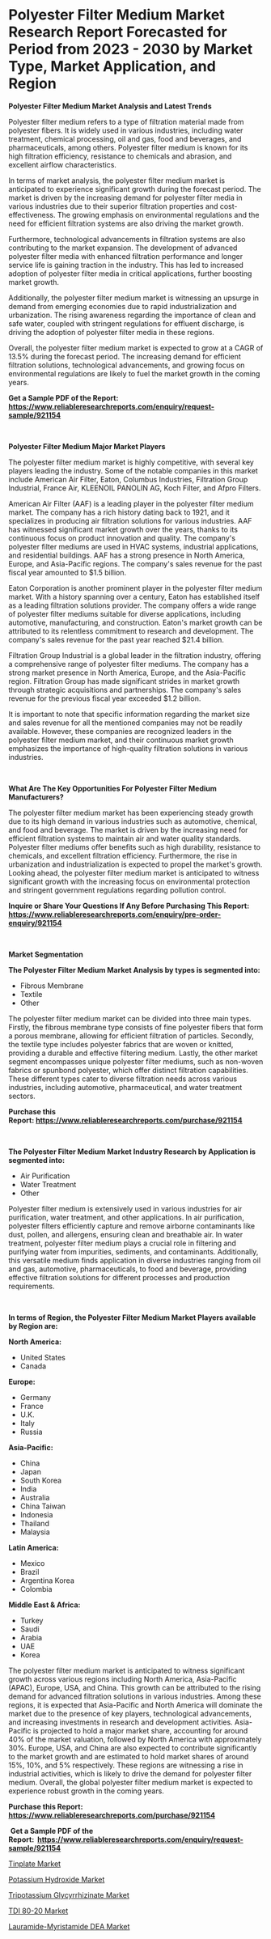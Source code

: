 <p><h1>Polyester Filter Medium Market Research Report Forecasted for Period from 2023 -  2030 by Market Type, Market Application, and Region</h1></p><p><strong>Polyester Filter Medium Market Analysis and Latest Trends</strong></p>
<p><p>Polyester filter medium refers to a type of filtration material made from polyester fibers. It is widely used in various industries, including water treatment, chemical processing, oil and gas, food and beverages, and pharmaceuticals, among others. Polyester filter medium is known for its high filtration efficiency, resistance to chemicals and abrasion, and excellent airflow characteristics.</p><p>In terms of market analysis, the polyester filter medium market is anticipated to experience significant growth during the forecast period. The market is driven by the increasing demand for polyester filter media in various industries due to their superior filtration properties and cost-effectiveness. The growing emphasis on environmental regulations and the need for efficient filtration systems are also driving the market growth.</p><p>Furthermore, technological advancements in filtration systems are also contributing to the market expansion. The development of advanced polyester filter media with enhanced filtration performance and longer service life is gaining traction in the industry. This has led to increased adoption of polyester filter media in critical applications, further boosting market growth.</p><p>Additionally, the polyester filter medium market is witnessing an upsurge in demand from emerging economies due to rapid industrialization and urbanization. The rising awareness regarding the importance of clean and safe water, coupled with stringent regulations for effluent discharge, is driving the adoption of polyester filter media in these regions.</p><p>Overall, the polyester filter medium market is expected to grow at a CAGR of 13.5% during the forecast period. The increasing demand for efficient filtration solutions, technological advancements, and growing focus on environmental regulations are likely to fuel the market growth in the coming years.</p></p>
<p><strong>Get a Sample PDF of the Report:&nbsp; <a href="https://www.reliableresearchreports.com/enquiry/request-sample/921154">https://www.reliableresearchreports.com/enquiry/request-sample/921154</a></strong></p>
<p>&nbsp;</p>
<p><strong>Polyester Filter Medium Major Market Players</strong></p>
<p><p>The polyester filter medium market is highly competitive, with several key players leading the industry. Some of the notable companies in this market include American Air Filter, Eaton, Columbus Industries, Filtration Group Industrial, France Air, KLEENOIL PANOLIN AG, Koch Filter, and Afpro Filters.</p><p>American Air Filter (AAF) is a leading player in the polyester filter medium market. The company has a rich history dating back to 1921, and it specializes in producing air filtration solutions for various industries. AAF has witnessed significant market growth over the years, thanks to its continuous focus on product innovation and quality. The company's polyester filter mediums are used in HVAC systems, industrial applications, and residential buildings. AAF has a strong presence in North America, Europe, and Asia-Pacific regions. The company's sales revenue for the past fiscal year amounted to $1.5 billion.</p><p>Eaton Corporation is another prominent player in the polyester filter medium market. With a history spanning over a century, Eaton has established itself as a leading filtration solutions provider. The company offers a wide range of polyester filter mediums suitable for diverse applications, including automotive, manufacturing, and construction. Eaton's market growth can be attributed to its relentless commitment to research and development. The company's sales revenue for the past year reached $21.4 billion.</p><p>Filtration Group Industrial is a global leader in the filtration industry, offering a comprehensive range of polyester filter mediums. The company has a strong market presence in North America, Europe, and the Asia-Pacific region. Filtration Group has made significant strides in market growth through strategic acquisitions and partnerships. The company's sales revenue for the previous fiscal year exceeded $1.2 billion.</p><p>It is important to note that specific information regarding the market size and sales revenue for all the mentioned companies may not be readily available. However, these companies are recognized leaders in the polyester filter medium market, and their continuous market growth emphasizes the importance of high-quality filtration solutions in various industries.</p></p>
<p>&nbsp;</p>
<p><strong>What Are The Key Opportunities For Polyester Filter Medium Manufacturers?</strong></p>
<p><p>The polyester filter medium market has been experiencing steady growth due to its high demand in various industries such as automotive, chemical, and food and beverage. The market is driven by the increasing need for efficient filtration systems to maintain air and water quality standards. Polyester filter mediums offer benefits such as high durability, resistance to chemicals, and excellent filtration efficiency. Furthermore, the rise in urbanization and industrialization is expected to propel the market's growth. Looking ahead, the polyester filter medium market is anticipated to witness significant growth with the increasing focus on environmental protection and stringent government regulations regarding pollution control.</p></p>
<p><strong>Inquire or Share Your Questions If Any Before Purchasing This Report: <a href="https://www.reliableresearchreports.com/enquiry/pre-order-enquiry/921154">https://www.reliableresearchreports.com/enquiry/pre-order-enquiry/921154</a></strong></p>
<p>&nbsp;</p>
<p><strong>Market Segmentation</strong></p>
<p><strong>The Polyester Filter Medium Market Analysis by types is segmented into:</strong></p>
<p><ul><li>Fibrous Membrane</li><li>Textile</li><li>Other</li></ul></p>
<p><p>The polyester filter medium market can be divided into three main types. Firstly, the fibrous membrane type consists of fine polyester fibers that form a porous membrane, allowing for efficient filtration of particles. Secondly, the textile type includes polyester fabrics that are woven or knitted, providing a durable and effective filtering medium. Lastly, the other market segment encompasses unique polyester filter mediums, such as non-woven fabrics or spunbond polyester, which offer distinct filtration capabilities. These different types cater to diverse filtration needs across various industries, including automotive, pharmaceutical, and water treatment sectors.</p></p>
<p><strong>Purchase this Report:&nbsp;<a href="https://www.reliableresearchreports.com/purchase/921154">https://www.reliableresearchreports.com/purchase/921154</a></strong></p>
<p>&nbsp;</p>
<p><strong>The Polyester Filter Medium Market Industry Research by Application is segmented into:</strong></p>
<p><ul><li>Air Purification</li><li>Water Treatment</li><li>Other</li></ul></p>
<p><p>Polyester filter medium is extensively used in various industries for air purification, water treatment, and other applications. In air purification, polyester filters efficiently capture and remove airborne contaminants like dust, pollen, and allergens, ensuring clean and breathable air. In water treatment, polyester filter medium plays a crucial role in filtering and purifying water from impurities, sediments, and contaminants. Additionally, this versatile medium finds application in diverse industries ranging from oil and gas, automotive, pharmaceuticals, to food and beverage, providing effective filtration solutions for different processes and production requirements.</p></p>
<p>&nbsp;</p>
<p><strong>In terms of Region, the Polyester Filter Medium Market Players available by Region are:</strong></p>
<p>
    <p> <strong> North America: </strong>
        <ul>
            <li>United States</li>
            <li>Canada</li>
        </ul>
        </p> 
    <p> <strong> Europe: </strong>
        <ul>
            <li>Germany</li>
            <li>France</li>
            <li>U.K.</li>
            <li>Italy</li>
            <li>Russia</li>
        </ul>
        </p> 
    <p> <strong> Asia-Pacific: </strong>
        <ul>
            <li>China</li>
            <li>Japan</li>
            <li>South Korea</li>
            <li>India</li>
            <li>Australia</li>
            <li>China Taiwan</li>
            <li>Indonesia</li>
            <li>Thailand</li>
            <li>Malaysia</li>
        </ul>
        </p> 
    <p> <strong> Latin America: </strong>
        <ul>
            <li>Mexico</li>
            <li>Brazil</li>
            <li>Argentina Korea</li>
            <li>Colombia</li>
        </ul>
        </p> 
    <p> <strong> Middle East & Africa: </strong>
        <ul>
            <li>Turkey</li>
            <li>Saudi</li>
            <li>Arabia</li>
            <li>UAE</li>
            <li>Korea</li>
        </ul>
    </p>
    </p>
<p><p>The polyester filter medium market is anticipated to witness significant growth across various regions including North America, Asia-Pacific (APAC), Europe, USA, and China. This growth can be attributed to the rising demand for advanced filtration solutions in various industries. Among these regions, it is expected that Asia-Pacific and North America will dominate the market due to the presence of key players, technological advancements, and increasing investments in research and development activities. Asia-Pacific is projected to hold a major market share, accounting for around 40% of the market valuation, followed by North America with approximately 30%. Europe, USA, and China are also expected to contribute significantly to the market growth and are estimated to hold market shares of around 15%, 10%, and 5% respectively. These regions are witnessing a rise in industrial activities, which is likely to drive the demand for polyester filter medium. Overall, the global polyester filter medium market is expected to experience robust growth in the coming years.</p></p>
<p><strong>Purchase this Report: <a href="https://www.reliableresearchreports.com/purchase/921154">https://www.reliableresearchreports.com/purchase/921154</a></strong></p>
<p>&nbsp;<strong>Get a Sample PDF of the Report:&nbsp;&nbsp;<a href="https://www.reliableresearchreports.com/enquiry/request-sample/921154">https://www.reliableresearchreports.com/enquiry/request-sample/921154</a></strong></p>
<p><strong></strong></p>
<p><p><a href="https://github.com/aashishrp/Market-Research-Report-List-1/blob/main/tinplate-market.md">Tinplate Market</a></p><p><a href="https://github.com/aashishrp02/Market-Research-Report-List-1/blob/main/potassium-hydroxide-market.md">Potassium Hydroxide Market</a></p><p><a href="https://github.com/Paul14Anderson63/Market-Research-Report-List-1/blob/main/tripotassium-glycyrrhizinate-market.md">Tripotassium Glycyrrhizinate Market</a></p><p><a href="https://github.com/aasishrp01/Market-Research-Report-List-1/blob/main/tdi-80-20-market.md">TDI 80-20 Market</a></p><p><a href="https://github.com/dringals/Market-Research-Report-List-1/blob/main/lauramide-myristamide-dea-market.md">Lauramide-Myristamide DEA Market</a></p></p>